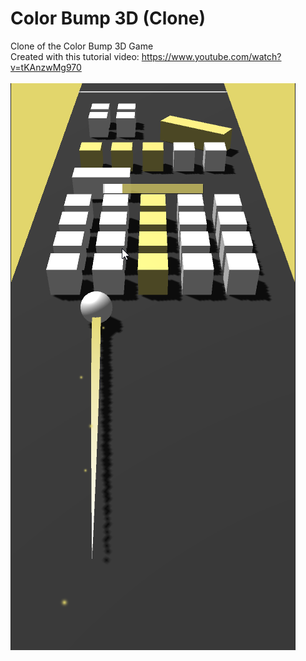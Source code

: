 # Color Bump 3D (Clone)
Clone of the Color Bump 3D Game <br />
Created with this tutorial video: https://www.youtube.com/watch?v=tKAnzwMg970 <br />
 <br />
![Test Image 1](gameScreenShot.png)
 
